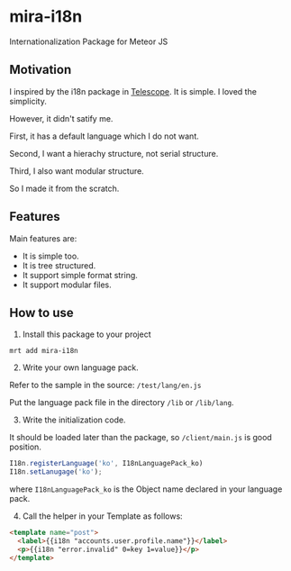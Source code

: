 mira-i18n
=========

Internationalization Package for Meteor JS

Motivation
----------

I inspired by the i18n package in [Telescope](https://github.com/SachaG/Telescope).
It is simple. I loved the simplicity.


However, it didn't satify me. 

First, it has a default language which I do not want.

Second, I want a hierachy structure, not serial structure.

Third, I also want modular structure.


So I made it from the scratch.


Features
--------

Main features are:
 - It is simple too.
 - It is tree structured.
 - It support simple format string.
 - It support modular files.

How to use
----------
 1. Install this package to your project
 
`mrt add mira-i18n`
 
 2. Write your own language pack.
 
 Refer to the sample in the source: `/test/lang/en.js`
 
 Put the language pack file in the directory `/lib` or `/lib/lang`.
 
 3. Write the initialization code.
 
 It should be loaded later than the package, so `/client/main.js` is good position.
 
```javascript
I18n.registerLanguage('ko', I18nLanguagePack_ko) 
I18n.setLanugage('ko');
```
 
 where `I18nLanguagePack_ko` is the Object name declared in your language pack.

 4. Call the helper in your Template as follows:
 
```html
<template name="post">
  <label>{{i18n "accounts.user.profile.name"}}</label>
  <p>{{i18n "error.invalid" 0=key 1=value}}</p>
</template>
```

 
 

